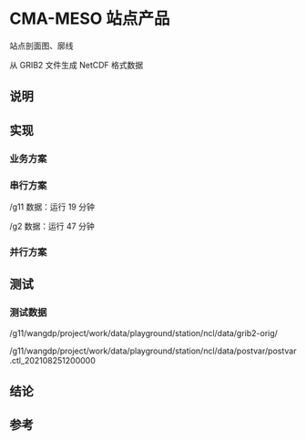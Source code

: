 # CMA-MESO 站点产品

站点剖面图、廓线

从 GRIB2 文件生成 NetCDF 格式数据

## 说明


## 实现



### 业务方案



### 串行方案

/g11 数据：运行 19 分钟

/g2 数据：运行 47 分钟


### 并行方案




## 测试

### 测试数据

/g11/wangdp/project/work/data/playground/station/ncl/data/grib2-orig/

/g11/wangdp/project/work/data/playground/station/ncl/data/postvar/postvar.ctl_202108251200000



## 结论




## 参考


